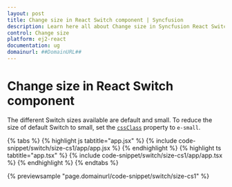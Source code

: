 ```yaml
---
layout: post
title: Change size in React Switch component | Syncfusion
description: Learn here all about Change size in Syncfusion React Switch component of Syncfusion Essential JS 2 and more.
control: Change size 
platform: ej2-react
documentation: ug
domainurl: ##DomainURL##
---
```


# Change size in React Switch component

The different Switch sizes available are default and small. To reduce the size of default Switch to small, set the [`cssClass`](https://ej2.syncfusion.com/react/documentation/api/switch/#cssclass) property to `e-small`.

{% tabs %}
{% highlight js tabtitle="app.jsx" %}
{% include code-snippet/switch/size-cs1/app/app.jsx %}
{% endhighlight %}
{% highlight ts tabtitle="app.tsx" %}
{% include code-snippet/switch/size-cs1/app/app.tsx %}
{% endhighlight %}
{% endtabs %}

 {% previewsample "page.domainurl/code-snippet/switch/size-cs1" %}